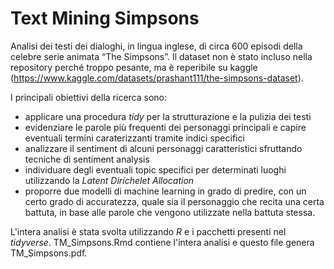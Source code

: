 # Text Mining Simpsons

Analisi dei testi dei dialoghi, in lingua inglese, di circa 600 episodi della celebre serie animata “The Simpsons”.
Il dataset non è stato incluso nella repository perché troppo pesante, ma è reperibile su kaggle (https://www.kaggle.com/datasets/prashant111/the-simpsons-dataset).

I principali obiettivi della ricerca sono:
- applicare una procedura *tidy* per la strutturazione e la pulizia dei testi
- evidenziare le parole più frequenti dei personaggi principali e capire eventuali termini caraterizzanti tramite indici specifici
- analizzare il sentiment di alcuni personaggi caratteristici sfruttando tecniche di sentiment analysis
- individuare degli eventuali topic specifici per determinati luoghi utilizzando la *Latent Dirichelet Allocation*
- proporre due modelli di machine learning in grado di predire, con un certo grado di accuratezza, quale sia il personaggio che recita una certa battuta, in base alle parole che vengono utilizzate nella battuta stessa.

L'intera analisi è stata svolta utilizzando *R* e i pacchetti presenti nel *tidyverse*. TM_Simpsons.Rmd contiene l'intera analisi e questo file genera TM_Simpsons.pdf.
